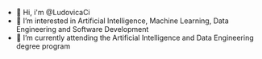- 👋 Hi, i'm @LudovicaCi
- 👀 I’m interested in Artificial Intelligence, Machine Learning, Data Engineering and Software Development
- 🌱 I’m currently attending the Artificial Intelligence and Data Engineering degree program

